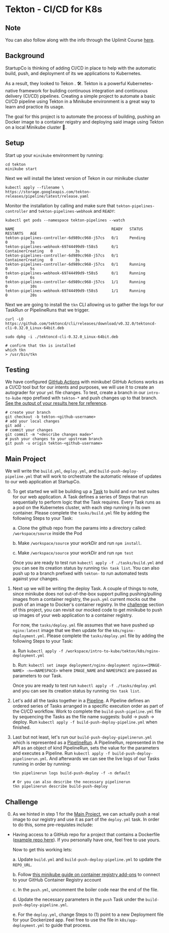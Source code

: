 # Tekton - CI/CD for K8s

## Note

You can also follow along with the info through the Uplimit Course [here](https://uplimit.com/course/kubernetes-managing-containers-at-scale/v2/module/project-3-instructions#corise_clm9w276p000j3b7lvx4bov7v).

## Background

StartupCo is thinking of adding CI/CD in place to help with the automatic build, push, and deployment of its we applications to Kubernetes. 

As a result, they looked to Tekon .
🛠️. Tekton is a powerful Kubernetes-native framework for building continuous integration and continuous delivery (CI/CD) pipelines. Creating a simple project to automate a basic CI/CD pipeline using Tekton in a Minikube environment is a great way to learn and practice its usage. 

The goal for this project is to automate the process of building, pushing an Docker image to a container reigstry and deploying said image using Tekton on a local Minikube cluster 🐳.



## Setup

Start up your `minikube` environment by running:

```
cd tekton
minikube start
```

Next we will install the latest version of Tekon in our minikube cluster
```
kubectl apply --filename \
https://storage.googleapis.com/tekton-releases/pipeline/latest/release.yaml
```

Monitor the installation by calling and make sure that `tekton-pipelines-controller` and `tekton-pipelines-webhook` and `READY`:
```
kubectl get pods --namespace tekton-pipelines --watch

NAME                                           READY   STATUS              RESTARTS   AGE
tekton-pipelines-controller-6d989cc968-j57cs   0/1     Pending             0          3s
tekton-pipelines-webhook-69744499d9-t58s5      0/1     ContainerCreating   0          3s
tekton-pipelines-controller-6d989cc968-j57cs   0/1     ContainerCreating   0          3s
tekton-pipelines-controller-6d989cc968-j57cs   0/1     Running             0          5s
tekton-pipelines-webhook-69744499d9-t58s5      0/1     Running             0          6s
tekton-pipelines-controller-6d989cc968-j57cs   1/1     Running             0          10s
tekton-pipelines-webhook-69744499d9-t58s5      1/1     Running             0          20s
```

Next we are going to install the `tkn` CLI allowing us to gather the logs for our TaskRun or PipelineRuns that we trigger. 

```
curl -LO https://github.com/tektoncd/cli/releases/download/v0.32.0/tektoncd-cli-0.32.0_Linux-64bit.deb

sudo dpkg -i ./tektoncd-cli-0.32.0_Linux-64bit.deb

# confirm that tkn is installed
which tkn
> /usr/bin/tkn
```

## Testing

We have configured [GitHub Actions](https://github.com/features/actions) with minikube! GitHub Actions works as a CI/CD tool but for our intents and purposes, we will use it to create an autograder for your `yml` file changes. To test, create a branch in our `intro-to-kube` repo prefixed with
`tekton-*` and push changes up to that branch. [See the output of your results here for reference](https://github.com/abanuelo/intro-to-kube/actions/workflows/tekton.yml).

```
# create your branch
git checkout -b tekton-<github-username>
# add your local changes
git add .
# commit your changes
git commit -m "<describe changes made>"
# push your changes to your upstream branch
git push -u origin tekton-<github-username>
```

## Main Project

We will write the `build.yml`, `deploy.yml`, and `build-push-deploy-pipeline.yml` that will work to orchestrate the automatic release of updates to our web application at StartupCo. 

0. To get started we will be building up a [Task](https://tekton.dev/docs/getting-started/tasks/) to build and run test suites for our web application. A Task defines a series of Steps that run sequentially to perform logic that the Task requires. Every Task runs as a pod on the Kubernetes cluster, with each step running in its own container. Please complete the `tasks/build.yml` file by adding the following Steps to your Task:

    a. Clone the github repo from the params into a directory called: `/workspace/source` inside the Pod

    b. Make `/workspace/source` your workDir and run `npm install`. 

    c. Make `/workspace/source` your workDir and run `npm test`

    Once you are ready to test run `kubectl apply -f ./tasks/build.yml` and you can see its creation status by running `tkn task list`. You can also push up to a branch prefixed with `tekton-` to run automated tests against your changes.

1. Next up we will be writing the deploy Task. A couple of things to note, since minikube does not out-of-the-box support pulling pushing/pulling images from a container registry, the `push.yml` current mocks out the push of an image to Docker's container registry. In the [challenge](#challenge) section of this project, you can revisit our mocked code to get minikube to push up images of your web application to a container registry. 

    For now, the `tasks/deploy.yml` file assumes that we have pushed up `nginx:latest` image that we then update for the `k8s/nginx-deployment.yml`.  Please complete the `tasks/deploy.yml` file by adding the following Steps to your Task:

    a. Run  `kubectl apply -f /workspace/intro-to-kube/tekton/k8s/nginx-deployment.yml`

    b. Run: `kubectl set image deployment/nginx-deployment nginx=<IMAGE-NAME> -n=<NAMESPACE>` where `IMAGE_NAME` and `NAMESPACE` are passed as parameters to our Task.

    Once you are ready to test run `kubectl apply -f ./tasks/deploy.yml` and you can see its creation status by running `tkn task list`.

2. Let's add all the tasks together in a [Pipeline](https://tekton.dev/docs/getting-started/pipelines/). A Pipeline defines an ordered series of Tasks arranged in a specific execution order as part of the CI/CD workflow. Work to complete the `build-push-pipeline.yml` file by sequencing the Tasks as the file name suggests: build &rarr; push &rarr; deploy. Run `kubectl apply -f build-push-deploy-pipeline.yml` when finished.

3. Last but not least, let's run our `build-push-deploy-pipelinerun.yml` which is represented as a [PipelineRun](https://tekton.dev/docs/getting-started/pipelines/). A PipelineRun, represented in the API as an object of kind PipelineRun, sets the value for the parameters and executes a Pipeline. Run `kubectl apply -f build-push-deploy-pipelinerun.yml`. And afterwards we can see the live logs of our Tasks running in order by running:

    ```
    tkn pipelinerun logs build-push-deploy -f -n default
    
    # Or you can also describe the necessary pipelinerun
    tkn pipelinerun describe build-push-deploy
    ```

## Challenge

0. As we hinted in step 1 for the [Main Project](#main-project), we can actually push a real image to our registry and use it as part of the `deploy.yml` task. In order to do this, some pre-requistes include:

- Having access to a GitHub repo for a project that contains a Dockerfile ([example repo here](https://github.com/sahat/hackathon-starter)). If you personally have one, feel free to use yours.

    Now to get this working lets:
    
    a. Update `build.yml` and `build-push-deploy-pipeline.yml` to update the `REPO_URL`.

    b. Follow [this minikube guide on container registry add-ons](https://minikube.sigs.k8s.io/docs/handbook/registry/) to connect to your GitHub Container Registry account 

    c. In the `push.yml`, uncomment the boiler code near the end of the file.

    d. Update the necessary parameters in the `push` Task under the `build-push-deploy-pipeline.yml`.

    e. For the `deploy.yml`, change Steps to (1) point to a new Deployment file for your Dockerized app. Feel free to use the file in `k8s/app-deployment.yml` to guide that process. 